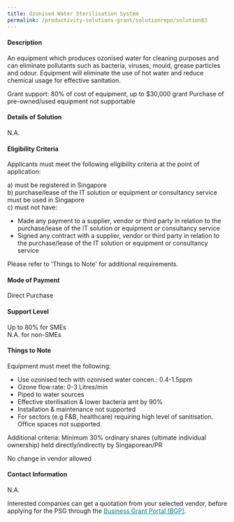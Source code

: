 ```yaml
---
title: Ozonised Water Sterilisation System
permalink: /productivity-solutions-grant/solutionrepo/solution83
---
```


#### Description

An equipment which produces ozonised water for cleaning purposes and can eliminate pollutants such as bacteria, viruses, mould, grease particles and odour. Equipment will eliminate the use of hot water and reduce chemical usage for effective sanitation. 

Grant support: 80% of cost of equipment, up to $30,000 grant
Purchase of pre-owned/used equipment not supportable

#### Details of Solution

N.A.

#### Eligibility Criteria

Applicants must meet the following eligibility criteria at the point of application:

a) must be registered in Singapore <br>
b) purchase/lease of the IT solution or equipment or consultancy service must be used in Singapore <br>
c) must not have:
- Made any payment to a supplier, vendor or third party in relation to the purchase/lease of the IT solution or equipment or consultancy service
- Signed any contract with a supplier, vendor or third party in relation to the purchase/lease of the IT solution or equipment or consultancy service

Please refer to 'Things to Note' for additional requirements.

#### Mode of Payment
Direct Purchase

#### Support Level
Up to 80% for SMEs <br>
N.A. for non-SMEs

#### Things to Note
Equipment must meet the following:
- Use ozonised tech with ozonised water concen.: 0.4-1.5ppm
- Ozone flow rate: 0-3 Litres/min
- Piped to water sources
- Effective sterilisation & lower bacteria amt by 90%
- Installation & maintenance not supported
- For sectors (e.g F&B, healthcare) requiring high level of sanitisation. Office spaces not supported.

Additional criteria: Minimum 30% ordinary shares (ultimate individual ownership) held directly/indirectly by Singaporean/PR

No change in vendor allowed

#### Contact Information
N.A.

Interested companies can get a quotation from your selected vendor, before applying for the PSG through the <a target='_blank' style='color:#037e8a' href='https://www.businessgrants.gov.sg/'>Business Grant Portal (BGP)</a>.
